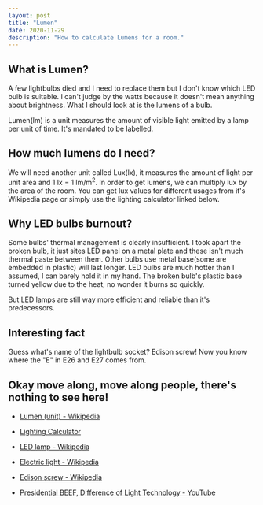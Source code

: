 ```yaml
---
layout: post
title: "Lumen"
date: 2020-11-29
description: "How to calculate Lumens for a room."
---
```


## What is Lumen?

A few lightbulbs died and I need to replace them but I don't know which LED bulb is suitable. I can't judge by the watts because it doesn't mean anything about brightness. What I should look at is the lumens of a bulb.

Lumen(lm) is a unit measures the amount of visible light emitted by a lamp per unit of time. It's mandated to be labelled.

## How much lumens do I need?

We will need another unit called Lux(lx), it measures the amount of light per unit area and 1 lx = 1 lm/m<sup>2</sup>. In order to get lumens, we can multiply lux by the area of the room. You can get lux values for different usages from it's Wikipedia page or simply use the lighting calculator linked below.

## Why LED bulbs burnout?

Some bulbs' thermal management is clearly insufficient. I took apart the broken bulb, it just sites LED panel on a metal plate and these isn't much thermal paste between them. Other bulbs use metal base(some are embedded in plastic) will last longer. LED bulbs are much hotter than I assumed, I can barely hold it in my hand. The broken bulb's plastic base turned yellow due to the heat, no wonder it burns so quickly.

But LED lamps are still way more efficient and reliable than it's predecessors.

## Interesting fact

Guess what's name of the lightbulb socket? Edison screw! Now you know where the "E" in E26 and E27 comes from.

## Okay move along, move along people, there's nothing to see here!

- [Lumen (unit) - Wikipedia](https://en.wikipedia.org/wiki/Lumen_(unit))

- [Lighting Calculator](https://www.omnicalculator.com/everyday-life/lighting)

- [LED lamp - Wikipedia](https://en.wikipedia.org/wiki/LED_lamp)

- [Electric light - Wikipedia](https://en.wikipedia.org/wiki/Electric_light)

- [Edison screw - Wikipedia](https://en.wikipedia.org/wiki/Edison_screw)

- [Presidential BEEF, Difference of Light Technology - YouTube](https://www.youtube.com/watch?v=nycAujdp708)
